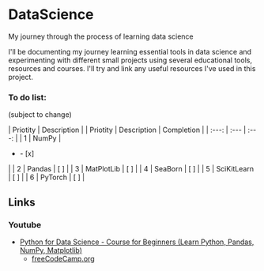 # DataScience

My journey through the process of learning data science</br>

I'll be documenting my journey learning essential tools in data science and experimenting with different small projects using several educational tools, resources and courses. I'll try and link any useful resources I've used in this project.

### To do list:
(subject to change)

| Priotity | Description |
| Priotity | Description | Completion |
| :---: | :--- | :---: |
| 1 | NumPy | <ul><li> - [x]</li></ul> |
| 2 | Pandas | [ ] |
| 3 | MatPlotLib | [ ] |
| 4 | SeaBorn | [ ] |
| 5 | SciKitLearn | [ ] |
| 6 | PyTorch | [ ] |

## Links

### Youtube

* [Python for Data Science - Course for Beginners (Learn Python, Pandas, NumPy, Matplotlib)](https://www.youtube.com/watch?v=LHBE6Q9XlzI)
  * [freeCodeCamp.org](https://www.youtube.com/@freecodecamp)
